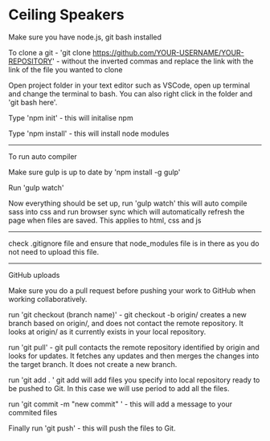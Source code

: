 # Ceiling Speakers

Make sure you have node.js, git bash installed

To clone a git - 
'git clone https://github.com/YOUR-USERNAME/YOUR-REPOSITORY' - without the inverted commas and replace the link with the link of the file you wanted to clone

Open project folder in your text editor such as VSCode, open up terminal and change the terminal to bash. You can also right click in the folder and 'git bash here'. 

Type 'npm init' - this will initalise npm

Type 'npm install' - this will install node modules

--------------------------------------------------------

To run auto compiler

Make sure gulp is up to date by 'npm install -g gulp'

Run 'gulp watch'

Now everything should be set up, run 'gulp watch' this will auto compile sass into css and run browser sync which will automatically refresh the page when files are saved. This applies to html, css and js

---------------------------------------------------------

check .gitignore file and ensure that node_modules file is in there as you do not need to upload this file.

---------------------------------------------------------

GitHub uploads

Make sure you do a pull request before pushing your work to GitHub when working collaboratively. 

run 'git checkout (branch name)' - git checkout -b <branch> origin/<branch> creates a new branch based on origin/<branch>, and does not contact the remote repository. It looks at origin/<branch> as it currently exists in your local repository.

run 'git pull' - git pull contacts the remote repository identified by origin and looks for updates. It fetches any updates and then merges the changes into the target branch. It does not create a new branch.

run 'git add . ' git add will add files you specify into local repository ready to be pushed to Git. In this case we will use period to add all the files.

run 'git commit -m "new commit" ' - this will add a message to your commited files

Finally run 'git push' - this will push the files to Git.
